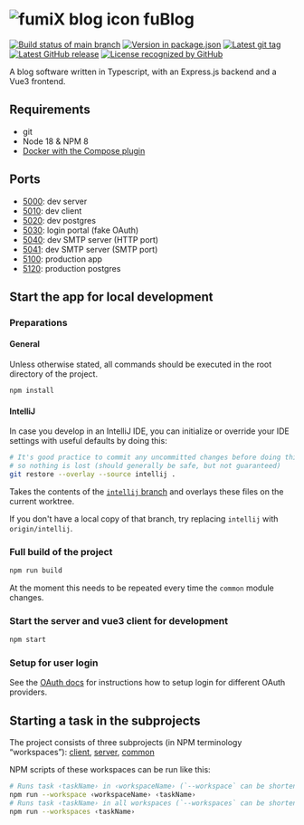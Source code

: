 # ![fumiX blog icon](./client/src/assets/favicon/favicon.svg) fuBlog
[![Build status of main branch](https://img.shields.io/github/actions/workflow/status/FumiX/fuBlog/build.yml?style=flat-square&branch=main)](https://github.com/fumiX/fuBlog/actions/workflows/build.yml?query=branch%3Amain)
[![Version in package.json](https://img.shields.io/github/package-json/v/FumiX/fuBlog?style=flat-square&label=package.json)](https://github.com/fumiX/fuBlog/blob/main/package.json)
[![Latest git tag](https://img.shields.io/github/v/tag/FumiX/fuBlog?style=flat-square&include_prereleases&sort=semver&label=git%20tag)](https://github.com/fumiX/fuBlog/tags)
[![Latest GitHub release](https://img.shields.io/github/v/release/FumiX/fuBlog?style=flat-square&include_prereleases&sort=semver&label=GitHub%20release)](https://github.com/fumiX/fuBlog/releases/latest)
[![License recognized by GitHub](https://img.shields.io/github/license/FumiX/fuBlog?style=flat-square)](https://github.com/fumiX/fuBlog/blob/main/LICENSE)


A blog software written in Typescript, with an Express.js backend and a Vue3 frontend.

## Requirements
* git
* Node 18 & NPM 8
* [Docker with the Compose plugin](https://docs.docker.com/compose/install/)

## Ports
* [5000](http://localhost:5000): dev server
* [5010](http://localhost:5010): dev client
* [5020](http://localhost:5020): dev postgres
* [5030](https://localhost:5030): login portal (fake OAuth)
* [5040](https://localhost:5040): dev SMTP server (HTTP port)
* [5041](https://localhost:5041): dev SMTP server (SMTP port)
* [5100](http://localhost:5100): production app
* [5120](http://localhost:5120): production postgres

## Start the app for local development

### Preparations

#### General

Unless otherwise stated, all commands should be executed in the
root directory of the project.


```bash
npm install
```

#### IntelliJ

In case you develop in an IntelliJ IDE, you can initialize or override your IDE settings
with useful defaults by doing this:
```bash
# It's good practice to commit any uncommitted changes before doing this,
# so nothing is lost (should generally be safe, but not guaranteed)
git restore --overlay --source intellij .
```
Takes the contents of the [`intellij` branch](https://github.com/fumiX/fuBlog/tree/intellij)
and overlays these files on the current worktree.

If you don't have a local copy of that branch, try replacing `intellij` with `origin/intellij`.

### Full build of the project
```bash
npm run build
```
At the moment this needs to be repeated every time the `common` module changes.

### Start the server and vue3 client for development
```bash
npm start
```

### Setup for user login

See the [OAuth docs](./docs/oauth/README.md) for instructions how to setup login for different OAuth providers.

## Starting a task in the subprojects

The project consists of three subprojects (in NPM terminology “workspaces”):
[client](./client/), [server](./server/), [common](./common/)

NPM scripts of these workspaces can be run like this:
```bash
# Runs task ‹taskName› in ‹workspaceName› (`--workspace` can be shortened to `-w`)
npm run --workspace ‹workspaceName› ‹taskName›
# Runs task ‹taskName› in all workspaces (`--workspaces` can be shortened to `-ws`)
npm run --workspaces ‹taskName›
```
